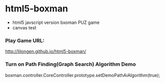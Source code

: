 # html5-boxman
* html5 javscript version bxoman PUZ game
* canvas test

### Play Game URL: 
http://lilongen.github.io/html5-boxman/

### Turn on Path Finding(Graph Search) Algorithm Demo
boxman.controller.CoreController.prototype.setDemoPathAiAlgorithm(true);